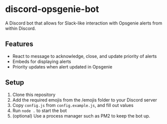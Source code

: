 # discord-opsgenie-bot

A Discord bot that allows for Slack-like interaction with Opsgenie alerts from within Discord.

## Features

 - React to message to acknowledge, close, and update priority of alerts
 - Embeds for displaying alerts
 - Priority updates when alert updated in Opsgenie

## Setup

1. Clone this repository
2. Add the required emojis from the /emojis folder to your Discord server
3. Copy `config.js` from `config.example.js`, and fill out values
4. Run `node .` to start the bot
5. (optional) Use a process manager such as PM2 to keep the bot up.